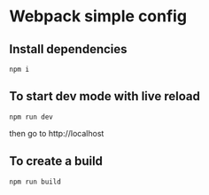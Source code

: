 # Webpack simple config

## Install dependencies
```
npm i
```

## To start dev mode with live reload
```
npm run dev
```

then go to http://localhost

## To create a build
```
npm run build
```


